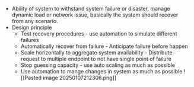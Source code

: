 - Ability of system to withstand system failure or disaster, manage dynamic load or network issue, basically the system should recover from any scenario.
- Design principle
  - Test recovery procedures - use automation to simulate different failures
  - Automatically recover from failure - Anticipate failure before happen
  - Scale horizontally to aggregate system availability - Distribute request to multiple endpoint to not have single point of failure
  - Stop guessing capacity - use auto scaling as much as possible
  - Use automation to mange changes in system as much as possible 
![[Pasted image 20250107212306.png]]